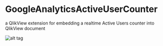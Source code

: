 # GoogleAnalyticsActiveUserCounter
a QlikView extension for embedding a realtime Active Users counter into QlikView document


![alt tag](https://raw.github.com/nicefella/GoogleAnalyticsActiveUserCounter/master/screen.png)
